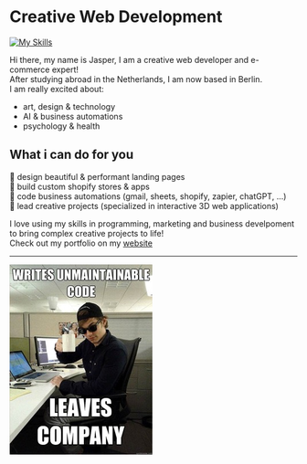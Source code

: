 # Creative Web Development
[![My Skills](https://skillicons.dev/icons?i=js,react,threejs,blender,p5js,photoshop,html,css,tailwind,solidity,r,ableton)](https://skillicons.dev)

Hi there, my name is Jasper, I am a creative web developer and e-commerce expert!  
After studying abroad in the Netherlands, I am now based in Berlin.  
I am really excited about:

- art, design & technology
- AI & business automations
- psychology & health 
  
## What i can do for you  
  
  🎨 design beautiful & performant landing pages  
  🤑 build custom shopify stores & apps  
  🤖 code business automations (gmail, sheets, shopify, zapier, chatGPT, ...)  
  📝 lead creative projects (specialized in interactive 3D web applications)

I love using my skills in programming, marketing and business develpoment to bring complex creative projects to life!  
Check out my portfolio on my [website](https://dankylabs.com)

---
![programmer humor](code.jpg)
